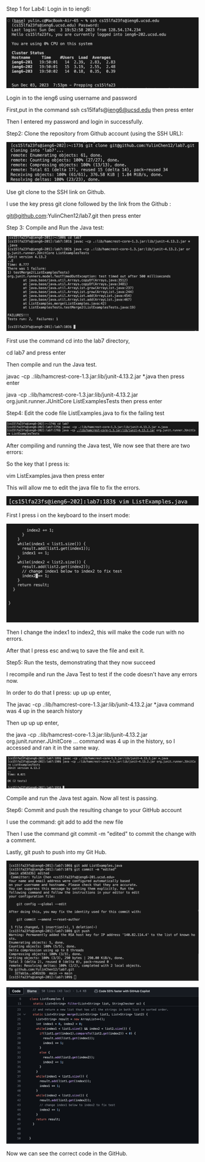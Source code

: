 Step 1 for Lab4: Login in to ieng6:

![Image](newlogin.png)

Login in to the ieng6 using username and password

First,put in the command ssh <space> cs15lfafs@ieng6@ucsd.edu
then press enter

Then I entered my password and login in successfully.

Step2: Clone the repository from Github account (using the SSH URL):

![Image](gitclone.png)

Use git clone to the SSH link on Github.

I use the key press git clone followed by the link from the Github : 

git@github.com:YulinChen12/lab7.git then press enter

Step 3: Compile and Run the Java test:

![Image](junit.png)

First use the command cd into the lab7 directory, 

cd lab7  and press enter

Then compile and run the Java test.

javac -cp .:lib/hamcrest-core-1.3.jar:lib/junit-4.13.2.jar *.java  then press enter

java -cp .:lib/hamcrest-core-1.3.jar:lib/junit-4.13.2.jar org.junit.runner.JUnitCore ListExamplesTests then press enter

Step4: Edit the code file ListExamples.java to fix the failing test

![Image](javatest.png)

After compiling and running the Java test, We now see that there are two errors:

So the key that I press is:

vim ListExamples.java then press enter

This will allow me to edit the java file to fix the errors.

![Image](vim.png)

First I press i on the keyboard to the insert mode:

![Image](change.png)

Then I change the index1 to index2, this will make the code run with no errors.

After that I press esc and:wq to save the file and exit it.

Step5: Run the tests, demonstrating that they now succeed

I recompile and run the Java Test to test if the code doesn't have any errors now.

In order to do that I press: up up up enter,

The javac -cp .:lib/hamcrest-core-1.3.jar:lib/junit-4.13.2.jar *.java command was 4 up in the search history

Then up up up enter, 

the java -cp .:lib/hamcrest-core-1.3.jar:lib/junit-4.13.2.jar org.junit.runner.JUnitCore ... command was 4 up in the history, so I accessed and ran it in the same way.

![Image](newsucc.png)

Compile and run the Java test again.
Now all test is passing.

Step6: Commit and push the resulting change to your GitHub account

I use the command: git add to add the new file

Then I use the command git commit -m "edited" to commit the change with a comment.

Lastly, git push to push into my Git Hub.

![Image](push.png)

![Image](github.png)

Now we can see the correct code in the GitHub.
